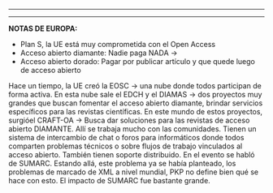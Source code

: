 
---
---

**NOTAS DE EUROPA:**

- Plan S, la UE está muy comprometida con el Open Access
- Acceso abierto diamante: Nadie paga NADA -> 
- Acceso abierto dorado: Pagar por publicar artículo y que quede luego de acceso abierto

Hace un tiempo, la UE creó la EOSC -> una nube donde todos participan de forma activa.
En esta nube sale el EDCH y el DIAMAS -> dos proyectos muy grandes que buscan fomentar el acceso abierto diamante, brindar servicios específicos para las revistas científicas.
En este mundo de estos proyectos, surgióel CRAFT-OA -> Busca dar soluciones para las revistas de acceso abierto DIAMANTE.
Allí se trabaja mucho con las comunidades. Tienen un sistema de intercambio de chat o foros para informáticos donde todos comparten problemas técnicos o sobre flujos de trabajo vinculados al acceso abierto. También tienen soporte distribuido.
En el evento se habló de SUMARC. Estando allá, este problema ya se había planteado, los problemas de marcado de XML a nivel mundial, PKP no define bien qué se hace con esto. El impacto de SUMARC fue bastante grande.
